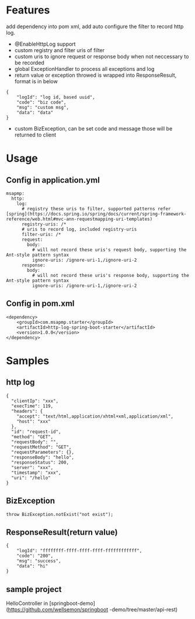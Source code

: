 # Features
add dependency into pom xml, add auto configure the filter to record http log.
* @EnableHttpLog support
* custom registry and filter uris of filter
* custom uris to ignore request or response body when not neccessary to be recorded
* global ExceptionHandler to process all exceptions and log
* return value or exception throwed is wrapped into ResponseResult, format is in
 below
```
{
    "logId": "log id, based uuid",
    "code": "biz code",
    "msg": "custom msg",
    "data": "data"
}
```
* custom BizException, can be set code and message those will be returned to
 client 

# Usage
## Config in application.yml
```
msapmp:
  http:
    log:
      # registry these uris to filter, supported patterns refer [spring](https://docs.spring.io/spring/docs/current/spring-framework-reference/web.html#mvc-ann-requestmapping-uri-templates)
      registry-uris: /*
      # uris to record log, included registry-uris
      filter-uris: /*
      request:
        body:
          # will not record these uris's request body, supporting the Ant-style pattern syntax
          ignore-uris: /ignore-uri-1,/ignore-uri-2
      response:
        body:
          # will not record these uris's response body, supporting the Ant-style pattern syntax
          ignore-uris: /ignore-uri-1,/ignore-uri-2
```

## Config in pom.xml
```
<dependency>
    <groupId>com.msapmp.starter</groupId>
    <artifactId>http-log-spring-boot-starter</artifactId>
    <version>1.0.0</version>
</dependency>
```

# Samples
## http log
```
{
  "clientIp": "xxx",
  "execTime": 119,
  "headers": {
    "accept": "text/html,application/xhtml+xml,application/xml",
    "host": "xxx"
  },
  "id": "request-id",
  "method": "GET",
  "requestBody": "",
  "requestMethod": "GET",
  "requestParameters": {},
  "responseBody": "hello",
  "responseStatus": 200,
  "server": "xxx",
  "timestamp": "xxx",
  "uri": "/hello"
}
```

## BizException
```
throw BizException.notExist("not exist");
```

## ResponseResult(return value)
```
{
    "logId": "ffffffff-ffff-ffff-ffff-ffffffffffff",
    "code": "200",
    "msg": "success",
    "data": "hi"
}
```

## sample project
HelloController in [springboot-demo](https://github.com/wellsemon/springboot
-demo/tree/master/api-rest)